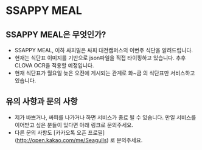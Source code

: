 # SSAPPY MEAL

## SSAPPY MEAL은 무엇인가?
- SSAPPY MEAL, 이하 싸피밀은 싸피 대전캠퍼스의 이번주 식단을 알려드립니다.
- 현재는 식단표 이미지를 기반으로 json파일을 직접 타이핑하고 있습니다. 추후 CLOVA OCR을 적용할 예정입니다. 
- 현재 식단표가 월요일 늦은 오전에 게시되는 관계로 화~금 의 식단표만 서비스하고 있습니다.

## 유의 사항과 문의 사항

- 제가 바쁘거나, 싸피를 나가거나 하면 서비스가 종료 될 수 있습니다. 만일 서비스를 이어받고 싶은 분들이 있다면 아래 링크로 문의주세요.
- 다른 문의 사항도 [카카오톡 오픈 프로필] (http://open.kakao.com/me/Seagulls) 로 문의주세요.